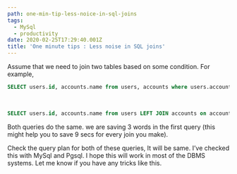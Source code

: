 ```yaml
---
path: one-min-tip-less-noice-in-sql-joins
tags:
  - MySql
  - productivity
date: 2020-02-25T17:29:40.001Z
title: 'One minute tips : Less noise in SQL joins'
---
```

Assume that we need to join two tables based on some condition. For example,

```sql
SELECT users.id, accounts.name from users, accounts where users.account_id = 1 AND users.account_id = accounts.id
```
<br/>

```sql
SELECT users.id, accounts.name from users LEFT JOIN accounts on accounts.id = users.account_id where users.account_id = 1
```

Both queries do the same. we are saving 3 words in the first query (this might help you to save 9 secs for every join you make).

Check the query plan for both of these queries, It will be same. I’ve checked this with MySql and Pgsql. I hope this will work in most of the DBMS systems. Let me know if you have any tricks like this.
